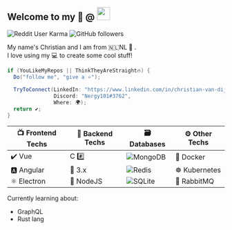 ## Welcome to my 📜 @ <img src="https://github.githubassets.com/images/modules/logos_page/Octocat.png" height="30" width="30">


![Reddit User Karma](https://img.shields.io/reddit/user-karma/combined/Nergy101?style=social)
![GitHub followers](https://img.shields.io/github/followers/Nergy101?label=Follow&style=social) 

My name's Christian and I am from 🇳🇱NL 👋 .  
I love using my 💻 to create some cool stuff!

```cs
if (YouLikeMyRepos || ThinkTheyAreStraight🔥) {
  Do("follow me", "give a ⭐");
  
  TryToConnect(LinkedIn: "https://www.linkedin.com/in/christian-van-dijk-657069134", 
               Discord: "Nergy101#3762", 
               Where: 🌍);
  return ✔;
}
```

📺 Frontend Techs | 🚀 Backend Techs| 🗃️ Databases       | ⚙ Other Techs
---------          |-----------      |-------------       |------------------------------|
✔️ Vue              |     C #️⃣       | ![MongoDB](https://img.shields.io/badge/-MongoDB-green)        | 🐳 Docker
🅰️ Angular         | 🐍 3.x     |![Redis](https://img.shields.io/badge/-Redis-red) |  ☸️ Kubernetes
⚛️ Electron         |  🤖 NodeJS         |  ![SQLite](https://img.shields.io/badge/-SQLite-blue)         | 🐇 RabbitMQ

Currently learning about:
- GraphQL
- Rust lang
